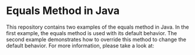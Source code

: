 # Equals Method in Java
This repository contains two examples of the equals method in Java. In the first example, the equals method is used with its default behavior. The second example demonstrates how to override this method to change the default behavior. For more information, please take a look at: 
